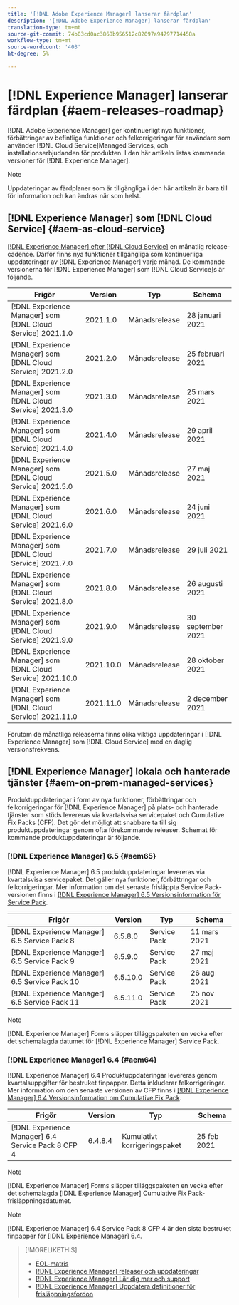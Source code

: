 ```yaml
---
title: '[!DNL Adobe Experience Manager] lanserar färdplan'
description: '[!DNL Adobe Experience Manager] lanserar färdplan'
translation-type: tm+mt
source-git-commit: 74b03cd0ac3868b956512c82097a94797714458a
workflow-type: tm+mt
source-wordcount: '403'
ht-degree: 5%

---
```



# [!DNL Experience Manager] lanserar färdplan  {#aem-releases-roadmap}

[!DNL Adobe Experience Manager] ger kontinuerligt nya funktioner, förbättringar av befintliga funktioner och felkorrigeringar för användare som använder  [!DNL Cloud Service]Managed Services, och installationserbjudanden för produkten. I den här artikeln listas kommande versioner för [!DNL Experience Manager].

>[!NOTE]
>
>Uppdateringar av färdplaner som är tillgängliga i den här artikeln är bara till för information och kan ändras när som helst.

## [!DNL Experience Manager] som  [!DNL Cloud Service] {#aem-as-cloud-service}

[[!DNL Experience Manager] efter  [!DNL Cloud Service]](https://experienceleague.adobe.com/docs/experience-manager-cloud-service/release-notes/home.html) en månatlig release-cadence. Därför finns nya funktioner tillgängliga som kontinuerliga uppdateringar av [!DNL Experience Manager] varje månad. De kommande versionerna för [!DNL Experience Manager] som [!DNL Cloud Service]s är följande.

| Frigör | Version | Typ | Schema |
|---|---|---|---|
| [!DNL Experience Manager] som  [!DNL Cloud Service] 2021.1.0 | 2021.1.0 | Månadsrelease | 28 januari 2021 |
| [!DNL Experience Manager] som  [!DNL Cloud Service] 2021.2.0 | 2021.2.0 | Månadsrelease | 25 februari 2021 |
| [!DNL Experience Manager] som  [!DNL Cloud Service] 2021.3.0 | 2021.3.0 | Månadsrelease | 25 mars 2021 |
| [!DNL Experience Manager] som  [!DNL Cloud Service] 2021.4.0 | 2021.4.0 | Månadsrelease | 29 april 2021 |
| [!DNL Experience Manager] som  [!DNL Cloud Service] 2021.5.0 | 2021.5.0 | Månadsrelease | 27 maj 2021 |
| [!DNL Experience Manager] som  [!DNL Cloud Service] 2021.6.0 | 2021.6.0 | Månadsrelease | 24 juni 2021 |
| [!DNL Experience Manager] som  [!DNL Cloud Service] 2021.7.0 | 2021.7.0 | Månadsrelease | 29 juli 2021 |
| [!DNL Experience Manager] som  [!DNL Cloud Service] 2021.8.0 | 2021.8.0 | Månadsrelease | 26 augusti 2021 |
| [!DNL Experience Manager] som  [!DNL Cloud Service] 2021.9.0 | 2021.9.0 | Månadsrelease | 30 september 2021 |
| [!DNL Experience Manager] som  [!DNL Cloud Service] 2021.10.0 | 2021.10.0 | Månadsrelease | 28 oktober 2021 |
| [!DNL Experience Manager] som  [!DNL Cloud Service] 2021.11.0 | 2021.11.0 | Månadsrelease | 2 december 2021 |

Förutom de månatliga releaserna finns olika viktiga uppdateringar i [!DNL Experience Manager] som [!DNL Cloud Service] med en daglig versionsfrekvens.

## [!DNL Experience Manager] lokala och hanterade tjänster  {#aem-on-prem-managed-services}

Produktuppdateringar i form av nya funktioner, förbättringar och felkorrigeringar för [!DNL Experience Manager] på plats- och hanterade tjänster som stöds levereras via kvartalsvisa servicepaket och Cumulative Fix Packs (CFP). Det gör det möjligt att snabbare ta till sig produktuppdateringar genom ofta förekommande releaser. Schemat för kommande produktuppdateringar är följande.

### [!DNL Experience Manager] 6.5  {#aem65}

[!DNL Experience Manager] 6.5 produktuppdateringar levereras via kvartalsvisa servicepaket. Det gäller nya funktioner, förbättringar och felkorrigeringar. Mer information om det senaste frisläppta Service Pack-versionen finns i [[!DNL Experience Manager] 6.5 Versionsinformation för Service Pack](https://experienceleague.adobe.com/docs/experience-manager-65/release-notes/service-pack/sp-release-notes.html).

| Frigör | Version | Typ | Schema |
|---|---|---|---|
| [!DNL Experience Manager] 6.5 Service Pack 8 | 6.5.8.0 | Service Pack | 11 mars 2021 |
| [!DNL Experience Manager] 6.5 Service Pack 9 | 6.5.9.0 | Service Pack | 27 maj 2021 |
| [!DNL Experience Manager] 6.5 Service Pack 10 | 6.5.10.0 | Service Pack | 26 aug 2021 |
| [!DNL Experience Manager] 6.5 Service Pack 11 | 6.5.11.0 | Service Pack | 25 nov 2021 |

>[!NOTE]
>
>[!DNL Experience Manager] Forms släpper tilläggspaketen en vecka efter det schemalagda datumet för  [!DNL Experience Manager] Service Pack.

### [!DNL Experience Manager] 6.4  {#aem64}

[!DNL Experience Manager] 6.4 Produktuppdateringar levereras genom kvartalsuppgifter för bestruket finpapper. Detta inkluderar felkorrigeringar. Mer information om den senaste versionen av CFP finns i [[!DNL Experience Manager] 6.4 Versionsinformation om Cumulative Fix Pack](https://experienceleague.adobe.com/docs/experience-manager-64/release-notes/cfp-release-notes.html).

| Frigör | Version | Typ | Schema |
|---|---|---|---|
| [!DNL Experience Manager] 6.4 Service Pack 8 CFP 4 | 6.4.8.4 | Kumulativt korrigeringspaket | 25 feb 2021 |

>[!NOTE]
>
>[!DNL Experience Manager] Forms släpper tilläggspaketen en vecka efter det schemalagda  [!DNL Experience Manager] Cumulative Fix Pack-frisläppningsdatumet.

>[!NOTE]
>
>[!DNL Experience Manager] 6.4 Service Pack 8 CFP 4 är den sista bestruket finpapper för  [!DNL Experience Manager] 6.4.

>[!MORELIKETHIS]
>
>* [EOL-matris](https://helpx.adobe.com/support/programs/eol-matrix.html)
>* [[!DNL Experience Manager] releaser och uppdateringar](https://helpx.adobe.com/experience-manager/aem-releases-updates.html)
>* [[!DNL Experience Manager] Lär dig mer och support](https://helpx.adobe.com/support/experience-manager.html)
>* [[!DNL Experience Manager] Uppdatera definitioner för frisläppningsfordon](/help/update-release-vehicle-definitions.md)

